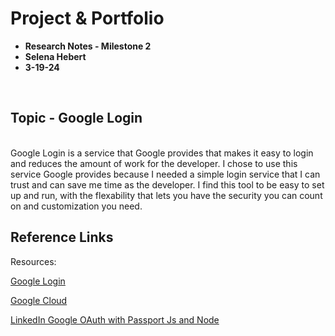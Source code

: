 # Project & Portfolio 

* **Research Notes - Milestone 2**
* **Selena Hebert**
* **3-19-24**

<br>


## Topic - Google Login

<br>
Google Login is a service that Google provides that makes it easy to login and reduces the amount of work for the developer. I chose to use this service Google provides because I needed a simple login service that I can trust and can save me time as the developer. I find this tool to be easy to set up and run, with the flexability that lets you have the security you can count on and customization you need. 




<br>

## Reference Links
Resources:

[Google Login](https://developers.google.com/identity/sign-in/web/sign-in)

[Google Cloud](https://cloud.google.com/identity-platform/docs/web/google)

[LinkedIn Google OAuth with Passport Js and Node](https://www.linkedin.com/pulse/google-oauth-passport-js-node-ahmad-ashfaq)

<br>




